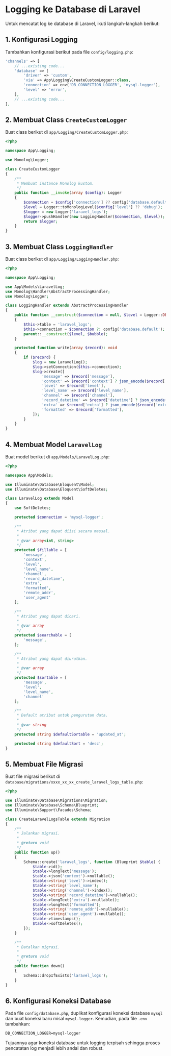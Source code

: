 # Logging ke Database di Laravel

Untuk mencatat log ke database di Laravel, ikuti langkah-langkah berikut:

## 1. Konfigurasi Logging

Tambahkan konfigurasi berikut pada file `config/logging.php`:

```php
'channels' => [
    // ...existing code...
    'database' => [
        'driver' => 'custom',
        'via' => App\Logging\CreateCustomLogger::class,
        'connection' => env('DB_CONNECTION_LOGGER', 'mysql-logger'),
        'level' => 'error',
    ],
    // ...existing code...
],
```

## 2. Membuat Class `CreateCustomLogger`

Buat class berikut di `app/Logging/CreateCustomLogger.php`:

```php
<?php

namespace App\Logging;

use Monolog\Logger;

class CreateCustomLogger
{
    /**
     * Membuat instance Monolog kustom.
     */
    public function __invoke(array $config): Logger
    {
        $connection = $config['connection'] ?? config('database.default');
        $level = Logger::toMonologLevel($config['level'] ?? 'debug');
        $logger = new Logger('laravel_logs');
        $logger->pushHandler(new LoggingHandler($connection, $level));
        return $logger;
    }
}
```

## 3. Membuat Class `LoggingHandler`

Buat class berikut di `app/Logging/LoggingHandler.php`:

```php
<?php

namespace App\Logging;

use App\Models\LaravelLog;
use Monolog\Handler\AbstractProcessingHandler;
use Monolog\Logger;

class LoggingHandler extends AbstractProcessingHandler
{
    public function __construct($connection = null, $level = Logger::DEBUG, $bubble = true)
    {
        $this->table = 'laravel_logs';
        $this->connection = $connection ?: config('database.default');
        parent::__construct($level, $bubble);
    }

    protected function write(array $record): void
    {
        if ($record) {
            $log = new LaravelLog();
            $log->setConnection($this->connection);
            $log->create([
                'message' => $record['message'],
                'context' => $record['context'] ? json_encode($record['context'], JSON_FORCE_OBJECT) : null,
                'level' => $record['level'],
                'level_name' => $record['level_name'],
                'channel' => $record['channel'],
                'record_datetime' => $record['datetime'] ? json_encode($record['datetime']) : null,
                'extra' => $record['extra'] ? json_encode($record['extra']) : null,
                'formatted' => $record['formatted'],
            ]);
        }
    }
}
```

## 4. Membuat Model `LaravelLog`

Buat model berikut di `app/Models/LaravelLog.php`:

```php
<?php

namespace App\Models;

use Illuminate\Database\Eloquent\Model;
use Illuminate\Database\Eloquent\SoftDeletes;

class LaravelLog extends Model
{
    use SoftDeletes;

    protected $connection = 'mysql-logger';

    /**
     * Atribut yang dapat diisi secara massal.
     *
     * @var array<int, string>
     */
    protected $fillable = [
        'message',
        'context',
        'level',
        'level_name',
        'channel',
        'record_datetime',
        'extra',
        'formatted',
        'remote_addr',
        'user_agent'
    ];

    /**
     * Atribut yang dapat dicari.
     *
     * @var array
     */
    protected $searchable = [
        'message',
    ];

    /**
     * Atribut yang dapat diurutkan.
     *
     * @var array
     */
    protected $sortable = [
        'message',
        'level',
        'level_name',
        'channel'
    ];

    /**
     * Default atribut untuk pengurutan data.
     *
     * @var string
     */
    protected string $defaultSortable = 'updated_at';

    protected string $defaultSort = 'desc';
}
```

## 5. Membuat File Migrasi

Buat file migrasi berikut di `database/migrations/xxxx_xx_xx_create_laravel_logs_table.php`:

```php
<?php

use Illuminate\Database\Migrations\Migration;
use Illuminate\Database\Schema\Blueprint;
use Illuminate\Support\Facades\Schema;

class CreateLaravelLogsTable extends Migration
{
    /**
     * Jalankan migrasi.
     *
     * @return void
     */
    public function up()
    {
        Schema::create('laravel_logs', function (Blueprint $table) {
            $table->id();
            $table->longText('message');
            $table->json('context')->nullable();
            $table->string('level')->index();
            $table->string('level_name');
            $table->string('channel')->index();
            $table->string('record_datetime')->nullable();
            $table->longText('extra')->nullable();
            $table->longText('formatted');
            $table->string('remote_addr')->nullable();
            $table->string('user_agent')->nullable();
            $table->timestamps();
            $table->softDeletes();
        });
    }

    /**
     * Batalkan migrasi.
     *
     * @return void
     */
    public function down()
    {
        Schema::dropIfExists('laravel_logs');
    }
}
```

## 6. Konfigurasi Koneksi Database

Pada file `config/database.php`, duplikat konfigurasi koneksi database `mysql` dan buat koneksi baru misal `mysql-logger`. Kemudian, pada file `.env` tambahkan:

```
DB_CONNECTION_LOGGER=mysql-logger
```

Tujuannya agar koneksi database untuk logging terpisah sehingga proses pencatatan log menjadi lebih andal dan robust.